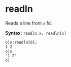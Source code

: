 # readln

Reads a line from `x` fd.

**Syntax:** ```readln x; readln[x]```

```o
o)s:readln[0];
1 2
o)s
"1 2"
o)
```
